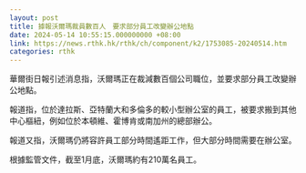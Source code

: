 ```yaml
---
layout: post
title: 據報沃爾瑪裁員數百人　要求部分員工改變辦公地點
date: 2024-05-14 10:55:15.000000000 +08:00
link: https://news.rthk.hk/rthk/ch/component/k2/1753085-20240514.htm
categories: rthk
---
```


華爾街日報引述消息指，沃爾瑪正在裁減數百個公司職位，並要求部分員工改變辦公地點。

報道指，位於達拉斯、亞特蘭大和多倫多的較小型辦公室的員工，被要求搬到其他中心樞紐，例如位於本頓維、霍博肯或南加州的總部辦公。

報道又指，沃爾瑪仍將容許員工部分時間遙距工作，但大部分時間需要在辦公室。

根據監管文件，截至1月底，沃爾瑪約有210萬名員工。
